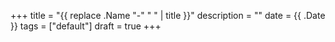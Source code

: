 +++
title = "{{ replace .Name "-" " " | title }}"
description = ""
date = {{ .Date }}
tags = ["default"]
draft = true
+++
